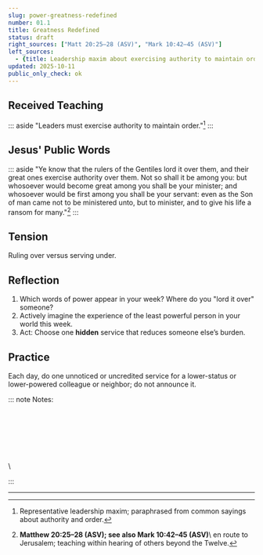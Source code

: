 ```yaml
---
slug: power-greatness-redefined
number: 01.1
title: Greatness Redefined
status: draft
right_sources: ["Matt 20:25–28 (ASV)", "Mark 10:42–45 (ASV)"]
left_sources:
  - {title: Leadership maxim about exercising authority to maintain order, type: paraphrase, permission: none}
updated: 2025-10-11
public_only_check: ok
---
```


## Received Teaching
::: aside
"Leaders must exercise authority to maintain order."[^0]
:::

## Jesus' Public Words
::: aside
"Ye know that the rulers of the Gentiles lord it over them, and their great ones exercise authority over them. Not so shall it be among you: but whosoever would become great among you shall be your minister; and whosoever would be first among you shall be your servant: even as the Son of man came not to be ministered unto, but to minister, and to give his life a ransom for many."[^1]
:::

## Tension
Ruling over versus serving under.

## Reflection
1. Which words of power appear in your week? Where do you "lord it over" someone?
2. Actively imagine the experience of the least powerful person in your world this week.
3. Act: Choose one **hidden** service that reduces someone else’s burden.

## Practice
Each day, do one unnoticed or uncredited service for a lower-status or lower-powered colleague or neighbor; do not announce it.

::: note
Notes:
\
\
\
\
\
\
\
\
\

:::

---

[^0]:Representative leadership maxim; paraphrased from common sayings about authority and order.
[^1]:**Matthew 20:25–28 (ASV); see also Mark 10:42–45 (ASV)**\ en route to Jerusalem; teaching within hearing of others beyond the Twelve.
